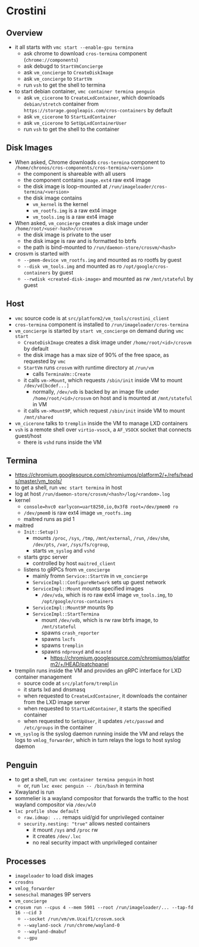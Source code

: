 Crostini
========

## Overview

- it all starts with `vmc start --enable-gpu termina`
  - ask chrome to download `cros-termina` component (`chrome://components`)
  - ask debugd to `StartVmConcierge`
  - ask `vm_concierge` to `CreateDiskImage`
  - ask `vm_concierge` to `StartVm`
  - run `vsh` to get the shell to termina
- to start debian container, `vmc container termina penguin`
  - ask `vm_cicerone` to `CreateLxdContainer`, which downloads
    `debian/stretch` container from
    `https://storage.googleapis.com/cros-containers` by default
  - ask `vm_cicerone` to `StartLxdContainer`
  - ask `vm_cicerone` to `SetUpLxdContainerUser`
  - run `vsh` to get the shell to the container

## Disk Images

- When asked, Chrome downloads `cros-termina` component to
  `/home/chronos/cros-components/cros-termina/<version>`
  - the component is shareable with all users
  - the component contains `image.ext4` raw ext4 image
  - the disk image is loop-mounted at
    `/run/imageloader/cros-termina/<version>`
  - the disk image contains
    - `vm_kernel` is the kernel
    - `vm_rootfs.img` is a raw ext4 image
    - `vm_tools.img` is a raw ext4 image
- When asked, `vm_concierge` creates a disk image under
  `/home/root/<user-hash>/crosvm`
  - the disk image is private to the user
  - the disk image is raw and is formatted to btrfs
  - the path is bind-mounted to
    `/run/daemon-store/crosvm/<hash>`
- crosvm is started with
  - `--pmem-device vm_rootfs.img` and mounted as ro rootfs by guest
  - `--disk vm_tools.img` and mounted as ro `/opt/google/cros-containers` by
    guest
  - `--rwdisk <created-disk-image>` and mounted as rw `/mnt/stateful` by guest

## Host

- `vmc` source code is at `src/platform2/vm_tools/crostini_client`
- `cros-termina` component is installed to `/run/imageloader/cros-termina`
- `vm_concierge` is started by `start vm_concierge` on demand during `vmc start`
  - `CreateDiskImage` creates a disk image under `/home/root/<id>/crosvm` by
    default
  - the disk image has a max size of 90% of the free space, as requested by
    `vmc`
  - `StartVm` runs `crosvm` with runtime directory at `/run/vm`
    - calls `TerminaVm::Create`
  - it calls `vm->Mount`, which requests `/sbin/init` inside VM to mount `/dev/vd[bcdef...]`
    - normally, `/dev/vdb` is backed by an image file under
      `/home/root/<id>/crosvm` on host and is mounted at `/mnt/stateful` in
      VM
  - it calls `vm->Mount9P`, which request `/sbin/init` inside VM to mount `/mnt/shared`
- `vm_cicerone` talks to `tremplin` inside the VM to manage LXD containers
- `vsh` is a remote shell over `virtio-vsock`, a `AF_VSOCK` socket that
  connects guest/host
  - there is `vshd` runs inside the VM

## Termina

- <https://chromium.googlesource.com/chromiumos/platform2/+/refs/heads/master/vm_tools/>
- to get a shell, run `vmc start termina` in host
- log at host `/run/daemon-store/crosvm/<hash>/log/<random>.log`
- kernel
  - `console=hvc0 earlycon=uart8250,io,0x3f8 root=/dev/pmem0 ro`
  - `/dev/pmem0` is raw ext4 image `vm_rootfs.img`
  - maitred runs as pid 1
- maitred
  - `Init::Setup()`
    - mounts `/proc`, `/sys`, `/tmp`, `/mnt/external`, `/run`, `/dev/shm`,
      `/dev/pts`, `/var`, `/sys/fs/cgroup`, 
    - starts `vm_syslog` and `vshd`
  - starts grpc server
    - controlled by host `maitred_client`
  - listens to gRPCs from `vm_concierge`
    - mainly fromn `Service::StartVm` in `vm_concierge`
    - `ServiceImpl::ConfigureNetwork` sets up guest network
    - `ServiceImpl::Mount` mounts specified images
      - `/dev/vda`, which is ro raw ext4 image `vm_tools.img`, to
      	`/opt/google/cros-containers`
    - `ServiceImpl::Mount9P` mounts 9p
    - `ServiceImpl::StartTermina`
      - mount `/dev/vdb`, which is rw raw btrfs image, to `/mnt/stateful`
      - spawns `crash_reporter`
      - spawns `lxcfs`
      - spawns `tremplin`
      - spawns `ndproxyd` and `mcastd`
        - <https://chromium.googlesource.com/chromiumos/platform2/+/HEAD/patchpanel>
- tremplin runs inside the VM and provides an gRPC interface for LXD container management
  - source code at `src/platform/tremplin`
  - it starts lxd and dnsmasq
  - when requested to `CreateLxdContainer`, it downloads the container from
    the LXD image server
  - when requested to `StartLxdContainer`, it starts the specified container
  - when requested to `SetUpUser`, it updates `/etc/passwd` and `/etc/groups`
    in the container
- `vm_syslog` is the syslog daemon running inside the VM and relays the logs
  to `vmlog_forwarder`, which in turn relays the logs to host syslog daemon

## Penguin

- to get a shell, run `vmc container termina penguin` in host
  - or, run `lxc exec penguin -- /bin/bash` in termina
- Xwayland is run
- sommelier is a wayland compositor that forwards the traffic to the host
  wayland compositor via `/dev/wl0`
- `lxc profile show default`
  - `raw.idmap: ...` remaps uid/gid for unprivileged container
  - `security.nesting: "true"` allows nested containers
    - it mount `/sys` and `/proc` rw
    - it creates `/dev/.lxc`
    - no real security impact with unprivileged container

## Processes

- `imageloader` to load disk images
- `crosdns`
- `vmlog_forwarder`
- `seneschal` manages 9P servers
- `vm_concierge`
- `crosvm run --cpus 4 --mem 5901 --root /run/imageloader/... --tap-fd 16 --cid 3`
  - `--socket /run/vm/vm.Ucaif1/crosvm.sock`
  - `--wayland-sock /run/chrome/wayland-0`
  - `--wayland-dmabuf`
  - `--gpu`
